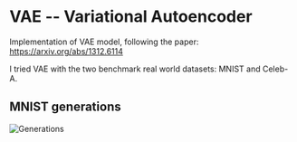 # VAE -- Variational Autoencoder

Implementation of VAE model, following the paper: https://arxiv.org/abs/1312.6114

I tried VAE with the two benchmark real world datasets: MNIST and Celeb-A.

## MNIST generations

![Generations](https://github.com/PrateekMunjal/VAE/blob/master/MNIST/generations.gif)
